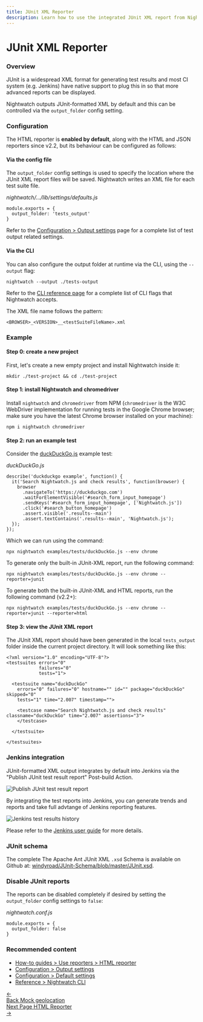 ```yaml
---
title: JUnit XML Reporter
description: Learn how to use the integrated JUnit XML report from Nightwatch.
---
```


<div class="page-header"><h1>JUnit XML Reporter</h1></div>

### Overview
JUnit is a widespread XML format for generating test results and most CI system (e.g. Jenkins) have native support to plug this in so that more advanced reports can be displayed. 

Nightwatch outputs JUnit-formatted XML by default and this can be controlled via the `output_folder` config setting. 

### Configuration

The HTML reporter is **enabled by default**, along with the HTML and JSON reporters since v2.2, but its behaviour can be configured as follows:

#### Via the config file
The `output_folder` config settings is used to specify the location where the JUnit XML report files will be saved. Nightwatch writes an XML file for each test suite file.

<div class="sample-test"><i>nightwatch/.../lib/settings/defaults.js</i>
<pre class="line-numbers language-javascript"><code class="language-javascript">module.exports = {
  output_folder: 'tests_output'
}</code></pre></div>

Refer to the [Configuration > Output settings](/guide/configuration/customising-test-output.html) page for a complete list of test output related settings.

#### Via the CLI

You can also configure the output folder at runtime via the CLI, using the `--output` flag:

<pre class="language-bash"><code class="language-bash">nightwatch --output ./tests-output</code></pre>

Refer to the [CLI reference page](/guide/nightwatch-cli/command-line-options.html) for a complete list of CLI flags that Nightwatch accepts.

The XML file name follows the pattern:

<pre class="hide-indicator">
<code class="language-bash">&lt;BROWSER&gt;_&lt;VERSION&gt;__&lt;testSuiteFileName&gt;.xml
</code></pre>

### Example

#### Step 0: create a new project
<p>First, let's create a new empty project and install Nightwatch inside it:</p>

<pre class="language-bash"><code class="language-bash">mkdir ./test-project && cd ./test-project</code></pre>

#### Step 1: install Nightwatch and chromedriver
<p>Install <code>nightwatch</code> and <code>chromedriver</code> from NPM (<code>chromedriver</code> is the W3C WebDriver implementation for running tests in the Google Chrome browser; make sure you have the latest Chrome browser installed on your machine):</p>

<pre class="language-bash"><code class="language-bash">npm i nightwatch chromedriver</code></pre>

#### Step 2: run an example test
Consider the [duckDuckGo.js](https://github.com/nightwatchjs/nightwatch/blob/main/examples/tests/duckDuckGo.js) example test:

<div class="sample-test"><i>duckDuckGo.js</i>
<pre class="line-numbers language-javascript"><code class="language-javascript">describe('duckduckgo example', function() {
  it('Search Nightwatch.js and check results', function(browser) {
    browser
      .navigateTo('https://duckduckgo.com')
      .waitForElementVisible('#search_form_input_homepage')
      .sendKeys('#search_form_input_homepage', ['Nightwatch.js'])
      .click('#search_button_homepage')
      .assert.visible('.results--main')
      .assert.textContains('.results--main', 'Nightwatch.js');
  }); 
});
</code></pre></div>

Which we can run using the command:

<pre class="language-bash"><code class="language-bash">npx nightwatch examples/tests/duckDuckGo.js --env chrome</code></pre>

To generate only the built-in JUnit-XML report, run the following command:

<pre class="language-bash"><code class="language-bash">npx nightwatch examples/tests/duckDuckGo.js --env chrome --reporter=junit</code></pre>

To generate both the built-in JUnit-XML and HTML reports, run the following command (v2.2+):

<pre class="language-bash"><code class="language-bash">npx nightwatch examples/tests/duckDuckGo.js --env chrome --reporter=junit --reporter=html</code></pre>

#### Step 3: view the JUnit XML report

The JUnit XML report should have been generated in the local `tests_output` folder inside the current project directory. It will look something like this:

<pre class="language-xml hide-indicator">
<code class ="language-xml">&lt;?xml version="1.0" encoding="UTF-8"?&gt;
&lt;testsuites errors="0"
            failures="0"
            tests="1"&gt;

  &lt;testsuite name="duckDuckGo"
    errors="0" failures="0" hostname="" id="" package="duckDuckGo" skipped="0"
    tests="1" time="2.007" timestamp=""&gt;

    &lt;testcase name="Search Nightwatch.js and check results" classname="duckDuckGo" time="2.007" assertions="3">
    &lt;/testcase&gt;

  &lt;/testsuite&gt;

&lt;/testsuites&gt;
</code></pre>

### Jenkins integration
JUnit-formatted XML output integrates by default into Jenkins via the "Publish JUnit test result report" Post-build Action. 

<div><img src="https://www.jenkins.io/images/solution-images/junit-rspec-postbuild-action.png" alt="Publish JUnit test result report"></div>

By integrating the test reports into Jenkins, you can generate trends and reports and take full advtange of Jenkins reporting features. 

<div><img src="https://www.jenkins.io/images/solution-images/junit-rspec-trend.png" alt="Jenkins test results history"></div>

Please refer to the [Jenkins user guide](https://www.jenkins.io/doc/book/) for more details.

### JUnit schema

The complete The Apache Ant JUnit XML `.xsd` Schema is available on Github at: [windyroad/JUnit-Schema/blob/master/JUnit.xsd](https://github.com/windyroad/JUnit-Schema/blob/master/JUnit.xsd).

### Disable JUnit reports
The reports can be disabled completely if desired by setting the `output_folder` config settings to `false`:

<div class="sample-test"><i>nightwatch.conf.js</i>
<pre class="line-numbers language-javascript"><code class="language-javascript">module.exports = {
  output_folder: false
}</code></pre></div>

### Recommended content
- [How-to guides > Use reporters > HTML reporter](/guide/reporters/use-html-reporter.html)
- [Configuration > Output settings](/guide/configuration/customising-test-output.html)
- [Configuration > Default settings](/guide/reference/defaults.html)
- [Reference > Nightwatch CLI](/guide/nightwatch-cli/command-line-options.html)

<div class="doc-pagination pt-40">
  <div class="previous">
    <a href="/guide/network-requests/mock-geolocation.html">
      <span>←</span>
        <div class="d-flex flex-column">
          <span class="smallT">Back</span>
          <span class="bigT">Mock geolocation</span>
        </div>
    </a>
  </div>
  <div class="next">
    <a href="/guide/reporters/use-html-reporter.html">
        <div class="d-flex flex-column">
          <span class="smallT">Next Page</span>
          <span class="bigT">HTML Reporter</span>
        </div>
        <span>→</span>
    </a>
  </div>
</div>

